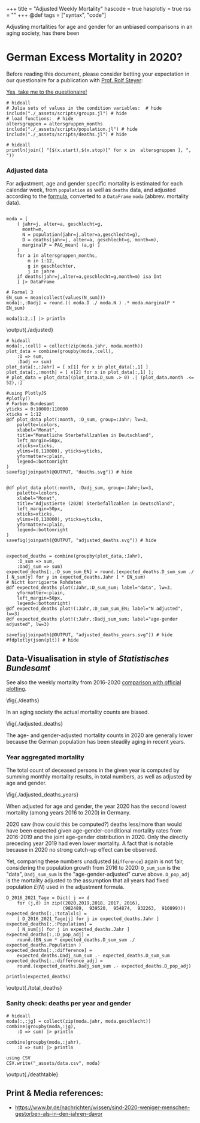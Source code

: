 +++
title = "Adjusted Weekly Mortality"
hascode = true
hasplotly = true
rss = ""
+++
@def tags = ["syntax", "code"]

Adjusting mortalities for age and gender 
for an unbiased comparisons in an aging society, has there been
# German Excess Mortality in 2020? 
Before reading this document, please consider betting your expectation in our questionaire for a publication with 
[Prof. Rolf Steyer](https://www.metheval.uni-jena.de/team_mitarbeiter.php?select=1):


[Yes, take me to the questionaire!](https://docs.google.com/forms/d/e/1FAIpQLScXsUuYoDmr5vBBh2cvXrwy1q3gs_JW99k4g6etx_uZ5-8oeQ/viewform?usp=sf_link)


```julia:./deathdf
# hideall
# Julia sets of values in the condition variables:  # hide
include("./_assets/scripts/groups.jl") # hide
# load functions:  # hide
altersgruppen = altersgruppen_months
include("./_assets/scripts/population.jl") # hide
include("./_assets/scripts/deaths.jl") # hide
```

```julia:./agegroups
# hideall
println(join([ "[$(x.start),$(x.stop)[" for x in  altersgruppen ], ", "))
```

### Adjusted data
For adjustment, age and gender specific mortality is estimated for each calendar week, 
from  `population` as well as `deaths` data,
and adjusted according to the [formula](/#probabilities_and_adjusted_expectations),
converted to a `DataFrame` `moda` (abbrev. mortality data).
```julia:./adjusted

moda = [
    ( jahr=j, alter=a, geschlecht=g,
      month=m,
      N = population(jahr=j,alter=a,geschlecht=g),
      D = deaths(jahr=j, alter=a, geschlecht=g, month=m),
      marginalP = PAG_mean[ (a,g) ]
    )
    for a in altersgruppen_months, 
        m in 1:12, 
        g in geschlechter,
        j in jahre
    if deaths(jahr=j,alter=a,geschlecht=g,month=m) isa Int
	] |> DataFrame

# Formel 3
EN_sum = mean(collect(values(N_sum)))
moda[:,:Dadj] = round.(( moda.D ./ moda.N ) .* moda.marginalP * EN_sum)

moda[1:2,:] |> println
```


\output{./adjusted}


```julia:./plotdata
# hideall
moda[:,:cell] = collect(zip(moda.jahr, moda.month))
plot_data = combine(groupby(moda,:cell),
    :D => sum,
    :Dadj => sum)
plot_data[:,:Jahr] = [ x[1] for x in plot_data[:,1] ]
plot_data[:,:month] = [ x[2] for x in plot_data[:,1] ];
# plot_data = plot_data[(plot_data.D_sum .> 0) .| (plot_data.month .<= 52),:]

#using PlotlyJS
#plotly()
# Farben Bundesamt
yticks = 0:10000:110000
xticks = 1:12
@df plot_data plot(:month, :D_sum, group=:Jahr; lw=3, 
    palette=lcolors, 
    xlabel="Monat",
    title="Monatliche Sterbefallzahlen in Deutschland",
	left_margin=50px,
	xticks=xticks, 
	ylims=(0,110000), yticks=yticks, 
	yformatter=:plain,
    legend=:bottomright
)
savefig(joinpath(@OUTPUT, "deaths.svg")) # hide


@df plot_data plot(:month, :Dadj_sum, group=:Jahr;lw=3,
    palette=lcolors, 
    xlabel="Monat",
    title="Adjustierte (2020) Sterbefallzahlen in Deutschland",
	left_margin=50px,
	xticks=xticks, 
    ylims=(0,110000), yticks=yticks, 
	yformatter=:plain,
    legend=:bottomright
)
savefig(joinpath(@OUTPUT, "adjusted_deaths.svg")) # hide


expected_deaths = combine(groupby(plot_data,:Jahr), 
    :D_sum => sum, 
    :Dadj_sum => sum)
expected_deaths[:,:D_sum_sum_EN] = round.(expected_deaths.D_sum_sum ./ [ N_sum[y] for y in expected_deaths.Jahr ] * EN_sum)
# Nicht korrigierte Rohdaten
@df expected_deaths plot(:Jahr,:D_sum_sum; label="data", lw=3,
	yformatter=:plain,
	left_margin=50px,
    legend=:bottomright)
@df expected_deaths plot!(:Jahr,:D_sum_sum_EN; label="N adjusted", lw=3)
@df expected_deaths plot!(:Jahr,:Dadj_sum_sum; label="age-gender adjusted", lw=3)

savefig(joinpath(@OUTPUT, "adjusted_deaths_years.svg")) # hide
#fdplotly(json(plt)) # hide
```


## Data-Visualisation in style of *Statistisches Bundesamt*
See also the weekly mortality from 2016-2020 [comparison with official plotting](/averageeffects/#reproduction_of_data-visualisation_of_the_statistisches_bundesamt).

\fig{./deaths}

In an aging society the actual mortality counts are biased.

\fig{./adjusted_deaths}

The age- and gender-adjusted mortality counts in 2020 are generally lower
because the German population has been steadily aging in recent years.

### Year aggregated mortality
The total count of deceased persons in the given year is computed by summing monthly mortality results,
in total numbers, as well as adjusted by age and gender.

\fig{./adjusted_deaths_years}


When adjusted for age and gender, the year 2020 has the second lowest mortality (among years 2016 to 2020) in Germany.


2020 saw (how could this be computed?) deaths less/more than would have been expected
given age-gender-conditional mortality rates from 2016-2019 and the joint age-gender distribution in 2020.
Only the directly preceding year 2019 had even lower mortality.
A fact that is notable because in 2020 no strong catch-up effect can be observed.

Yet, comparing these numbers unadjusted (`difference`) again is not fair, considering the population growth from 2016 to 2020:
`D_sum_sum` is the "data", `Dadj_sum_sum` is the "age-gender-adjusted" curve above.
`D_pop_adj` is the mortality adjusted to the assumption that all years had fixed population $E(N)$ used in the adjustment formula.

```julia:./total_deaths
D_2016_2021_Tage = Dict( j => d 
	for (j,d) in zip((2020,2019,2018, 2017, 2016), 
	                 (982489,  939520,  954874,  932263,  910899)))
expected_deaths[:,:totalxls] = 
	[ D_2016_2021_Tage[j] for j in expected_deaths.Jahr ]
expected_deaths[:,:Population] = 
	[ N_sum[j] for j in expected_deaths.Jahr ]
expected_deaths[:,:D_pop_adj] = 
	round.(EN_sum * expected_deaths.D_sum_sum ./ expected_deaths.Population )
expected_deaths[:,:difference] = 
	expected_deaths.Dadj_sum_sum .- expected_deaths.D_sum_sum
expected_deaths[:,:difference_adj] = 
	round.(expected_deaths.Dadj_sum_sum .- expected_deaths.D_pop_adj)
 
println(expected_deaths)
```
\output{./total_deaths}




### Sanity check: deaths per year and gender

```julia:./deathtable
# hideall
moda[:,:jg] = collect(zip(moda.jahr, moda.geschlecht))
combine(groupby(moda,:jg),
    :D => sum) |> println

combine(groupby(moda,:jahr),
    :D => sum) |> println

using CSV
CSV.write("_assets/data.csv", moda)
```


\output{./deathtable}

## Print & Media references:
- https://www.br.de/nachrichten/wissen/sind-2020-weniger-menschen-gestorben-als-in-den-jahren-davor
